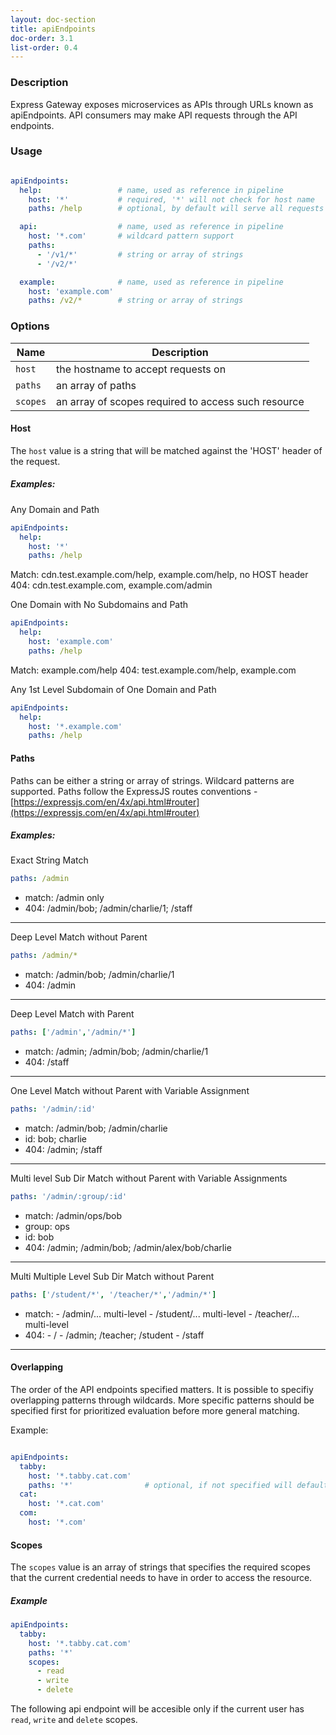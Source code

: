 ```yaml
---
layout: doc-section
title: apiEndpoints
doc-order: 3.1
list-order: 0.4
---
```


### Description

Express Gateway exposes microservices as APIs through URLs known as apiEndpoints. API consumers may make API requests
through the API endpoints.

### Usage

```yaml

apiEndpoints:
  help:                 # name, used as reference in pipeline
    host: '*'           # required, '*' will not check for host name
    paths: /help        # optional, by default will serve all requests - same as *

  api:                  # name, used as reference in pipeline
    host: '*.com'       # wildcard pattern support
    paths:
      - '/v1/*'         # string or array of strings
      - '/v2/*'

  example:              # name, used as reference in pipeline
    host: 'example.com'
    paths: /v2/*        # string or array of strings

```

### Options

| Name     | Description                                         |
|----------|-----------------------------------------------------|
| `host`   | the hostname to accept requests on                  |
| `paths`  | an array of paths                                   |
| `scopes` | an array of scopes required to access such resource |


#### Host
The `host` value is a string that will be matched against the 'HOST' header of the request.

##### Examples:

Any Domain and Path
```yaml
apiEndpoints:
  help:
    host: '*'
    paths: /help
```

Match: cdn.test.example.com/help, example.com/help, no HOST header
404: cdn.test.example.com, example.com/admin

One Domain with No Subdomains and Path
```yaml
apiEndpoints:
  help:
    host: 'example.com'
    paths: /help
```

Match: example.com/help
404: test.example.com/help, example.com

Any 1st Level Subdomain of One Domain and Path
```yaml
apiEndpoints:
  help:
    host: '*.example.com'
    paths: /help
```

#### Paths
Paths can be either a string or array of strings.  Wildcard patterns are supported.  Paths follow the ExpressJS routes conventions - [https://expressjs.com/en/4x/api.html#router](https://expressjs.com/en/4x/api.html#router)

##### Examples:

Exact String Match
```yaml
paths: /admin
```

- match: /admin only
- 404: /admin/bob; /admin/charlie/1; /staff

---

Deep Level Match without Parent
```yaml
paths: /admin/*
```

- match: /admin/bob; /admin/charlie/1
- 404: /admin

---

Deep Level Match with Parent
```yaml
paths: ['/admin','/admin/*']
```

- match: /admin; /admin/bob; /admin/charlie/1
- 404: /staff

---

One Level Match without Parent with Variable Assignment
```yaml
paths: '/admin/:id'
```

- match: /admin/bob; /admin/charlie
- id: bob; charlie
- 404: /admin; /staff

---

Multi level Sub Dir Match without Parent with Variable Assignments
```yaml
paths: '/admin/:group/:id'
```
- match: /admin/ops/bob
- group: ops
- id: bob
- 404: /admin; /admin/bob; /admin/alex/bob/charlie

---

Multi Multiple Level Sub Dir Match without Parent
```yaml
paths: ['/student/*', '/teacher/*','/admin/*']
```
- match:
      - /admin/... multi-level
      - /student/... multi-level
      - /teacher/... multi-level
- 404:
      - /
      - /admin; /teacher; /student
      - /staff

---

#### Overlapping
The order of the API endpoints specified matters. It is possible to specifiy overlapping patterns through wildcards. More specific patterns should be specified first for prioritized evaluation before more general matching.

Example:
```yaml

apiEndpoints:
  tabby:
    host: '*.tabby.cat.com'
    paths: '*'                # optional, if not specified will default to *
  cat:
    host: '*.cat.com'
  com:
    host: '*.com'

```

#### Scopes
The `scopes` value is an array of strings that specifies the required scopes that the current credential needs to have
in order to access the resource.

##### Example

```yaml
apiEndpoints:
  tabby:
    host: '*.tabby.cat.com'
    paths: '*'
    scopes:
      - read
      - write
      - delete
```

The following api endpoint will be accesible only if the current user has `read`, `write` and `delete` scopes.
